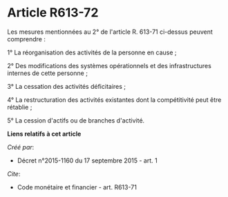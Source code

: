 # Article R613-72

Les mesures mentionnées au 2° de l'article R. 613-71 ci-dessus peuvent comprendre :

1° La réorganisation des activités de la personne en cause ;

2° Des modifications des systèmes opérationnels et des infrastructures internes de cette personne ;

3° La cessation des activités déficitaires ;

4° La restructuration des activités existantes dont la compétitivité peut être rétablie ;

5° La cession d'actifs ou de branches d'activité.

**Liens relatifs à cet article**

_Créé par_:

  - Décret n°2015-1160 du 17 septembre 2015 - art. 1

_Cite_:

  - Code monétaire et financier - art. R613-71
